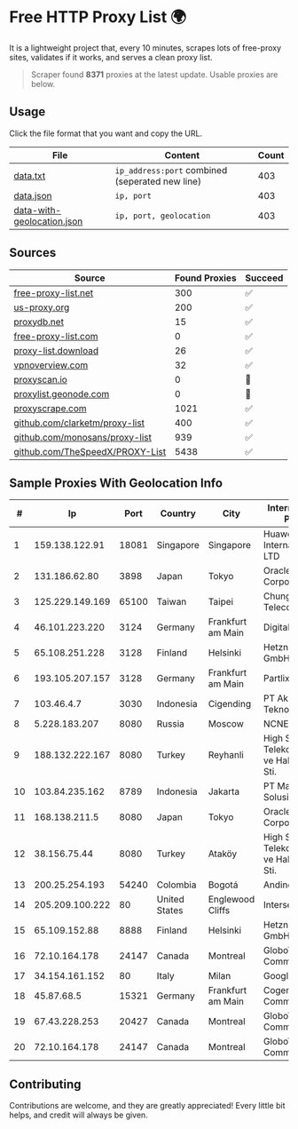 
# Free HTTP Proxy List 🌍

It is a lightweight project that, every 10 minutes, scrapes lots of free-proxy sites, validates if it works, and serves a clean proxy list.


> Scraper found **8371** proxies at the latest update. Usable proxies are below.

## Usage

Click the file format that you want and copy the URL.


|File|Content|Count|
|----|-------|-----|
|[data.txt](https://raw.githubusercontent.com/themiralay/Proxy-List-World/master/data.txt)|`ip_address:port` combined (seperated new line)|403|
|[data.json](https://raw.githubusercontent.com/themiralay/Proxy-List-World/master/data.json)|`ip, port`|403|
|[data-with-geolocation.json](https://raw.githubusercontent.com/themiralay/Proxy-List-World/master/data-with-geolocation.json)|`ip, port, geolocation`|403|

## Sources

|Source|Found Proxies|Succeed|
|------|-------------|-------|
|[free-proxy-list.net](https://free-proxy-list.net)|300|✅|
|[us-proxy.org](https://www.us-proxy.org)|200|✅|
|[proxydb.net](http://proxydb.net)|15|✅|
|[free-proxy-list.com](https://free-proxy-list.com/?page=&port=&type%5B%5D=http&type%5B%5D=https&up_time=0&search=Search)|0|✅|
|[proxy-list.download](https://www.proxy-list.download/HTTP)|26|✅|
|[vpnoverview.com](https://vpnoverview.com/privacy/anonymous-browsing/free-proxy-servers)|32|✅|
|[proxyscan.io](https://www.proxyscan.io)|0|🚫|
|[proxylist.geonode.com](https://proxylist.geonode.com/api/proxy-list?limit=300&page=1&sort_by=lastChecked&sort_type=desc&protocols=http,https)|0|🚫|
|[proxyscrape.com](https://api.proxyscrape.com/v2/?request=displayproxies&protocol=http&timeout=10000&country=all&ssl=all&anonymity=all)|1021|✅|
|[github.com/clarketm/proxy-list](https://raw.githubusercontent.com/clarketm/proxy-list/master/proxy-list-raw.txt)|400|✅|
|[github.com/monosans/proxy-list](https://raw.githubusercontent.com/monosans/proxy-list/main/proxies/http.txt)|939|✅|
|[github.com/TheSpeedX/PROXY-List](https://raw.githubusercontent.com/TheSpeedX/PROXY-List/master/http.txt)|5438|✅|


## Sample Proxies With Geolocation Info

|#|Ip|Port|Country|City|Internet Service Provider|
|-|--|----|-------|----|-------------------------|
|1|159.138.122.91|18081|Singapore|Singapore|Huawei International Pte. LTD|
|2|131.186.62.80|3898|Japan|Tokyo|Oracle Corporation|
|3|125.229.149.169|65100|Taiwan|Taipei|Chunghwa Telecom Co., Ltd.|
|4|46.101.223.220|3124|Germany|Frankfurt am Main|DigitalOcean, LLC|
|5|65.108.251.228|3128|Finland|Helsinki|Hetzner Online GmbH|
|6|193.105.207.157|3128|Germany|Frankfurt am Main|Partlix, Ltd.|
|7|103.46.4.7|3030|Indonesia|Cigending|PT Akses Sentral Teknologi|
|8|5.228.183.207|8080|Russia|Moscow|NCNET|
|9|188.132.222.167|8080|Turkey|Reyhanli|High Speed Telekomunikasyon ve Hab. Hiz. Ltd. Sti.|
|10|103.84.235.162|8789|Indonesia|Jakarta|PT Maxindo Mitra Solusi|
|11|168.138.211.5|8080|Japan|Tokyo|Oracle Corporation|
|12|38.156.75.44|8080|Turkey|Ataköy|High Speed Telekomunikasyon ve Hab. Hiz. Ltd. Sti.|
|13|200.25.254.193|54240|Colombia|Bogotá|Andinet ON Line|
|14|205.209.100.222|80|United States|Englewood Cliffs|Interserver, Inc|
|15|65.109.152.88|8888|Finland|Helsinki|Hetzner Online GmbH|
|16|72.10.164.178|24147|Canada|Montreal|GloboTech Communications|
|17|34.154.161.152|80|Italy|Milan|Google LLC|
|18|45.87.68.5|15321|Germany|Frankfurt am Main|Cogent Communications|
|19|67.43.228.253|20427|Canada|Montreal|GloboTech Communications|
|20|72.10.164.178|24147|Canada|Montreal|GloboTech Communications|



## Contributing

Contributions are welcome, and they are greatly appreciated! Every
little bit helps, and credit will always be given.

